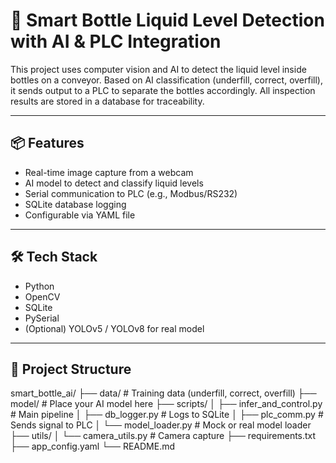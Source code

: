 # 🧪 Smart Bottle Liquid Level Detection with AI & PLC Integration

This project uses computer vision and AI to detect the liquid level inside bottles on a conveyor. Based on AI classification (underfill, correct, overfill), it sends output to a PLC to separate the bottles accordingly. All inspection results are stored in a database for traceability.

---

## 📦 Features

- Real-time image capture from a webcam
- AI model to detect and classify liquid levels
- Serial communication to PLC (e.g., Modbus/RS232)
- SQLite database logging
- Configurable via YAML file

---

## 🛠️ Tech Stack

- Python
- OpenCV
- SQLite
- PySerial
- (Optional) YOLOv5 / YOLOv8 for real model

---

## 📁 Project Structure

smart_bottle_ai/
├── data/ # Training data (underfill, correct, overfill)
├── model/ # Place your AI model here
├── scripts/
│ ├── infer_and_control.py # Main pipeline
│ ├── db_logger.py # Logs to SQLite
│ ├── plc_comm.py # Sends signal to PLC
│ └── model_loader.py # Mock or real model loader
├── utils/
│ └── camera_utils.py # Camera capture
├── requirements.txt
├── app_config.yaml
└── README.md
